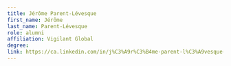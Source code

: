 ```yaml
---
title: Jérôme Parent-Lévesque
first_name: Jérôme
last_name: Parent-Lévesque
role: alumni
affiliation: Vigilant Global
degree:
link: https://ca.linkedin.com/in/j%C3%A9r%C3%B4me-parent-l%C3%A9vesque-a75966112
---
```

